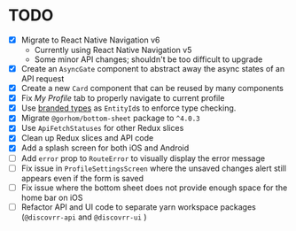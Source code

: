 # TODO

- [x] Migrate to React Native Navigation v6
  - Currently using React Native Navigation v5
  - Some minor API changes; shouldn't be too difficult to upgrade
- [x] Create an `AsyncGate` component to abstract away the async states of an
      API request
- [x] Create a new `Card` component that can be reused by many components
- [x] Fix _My Profile_ tab to properly navigate to current profile
- [x] Use [branded types][] as `EntityId`s to enforce type checking.
- [x] Migrate `@gorhom/bottom-sheet` package to `^4.0.3`
- [x] Use `ApiFetchStatuses` for other Redux slices
- [x] Clean up Redux slices and API code
- [x] Add a splash screen for both iOS and Android
- [ ] Add `error` prop to `RouteError` to visually display the error message
- [ ] Fix issue in `ProfileSettingsScreen` where the unsaved changes alert
      still appears even if the form is saved
- [ ] Fix issue where the bottom sheet does not provide enough space for the home
      bar on iOS
- [ ] Refactor API and UI code to separate yarn workspace packages
      (`@discovrr-api` and `@discovrr-ui` )

[branded types]: https://medium.com/@KevinBGreene/surviving-the-typescript-ecosystem-branding-and-type-tagging-6cf6e516523d
